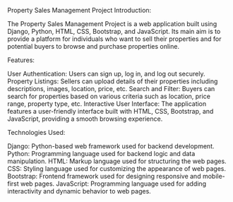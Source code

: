Property Sales Management Project
Introduction:

The Property Sales Management Project is a web application built using Django, 
Python, HTML, CSS, Bootstrap, and JavaScript. Its main aim is to provide a 
platform for individuals who want to sell their properties and for potential buyers to browse and purchase properties online.

Features:

User Authentication: Users can sign up, log in, and log out securely.
Property Listings: Sellers can upload details of their properties including descriptions, images, location, price, etc.
Search and Filter: Buyers can search for properties based on various criteria such as location, price range, property type, etc.
Interactive User Interface: The application features a user-friendly interface built with HTML, CSS, Bootstrap, and JavaScript, providing a smooth browsing experience.


Technologies Used:

Django: Python-based web framework used for backend development.
Python: Programming language used for backend logic and data manipulation.
HTML: Markup language used for structuring the web pages.
CSS: Styling language used for customizing the appearance of web pages.
Bootstrap: Frontend framework used for designing responsive and mobile-first web pages.
JavaScript: Programming language used for adding interactivity and dynamic behavior to web pages.

